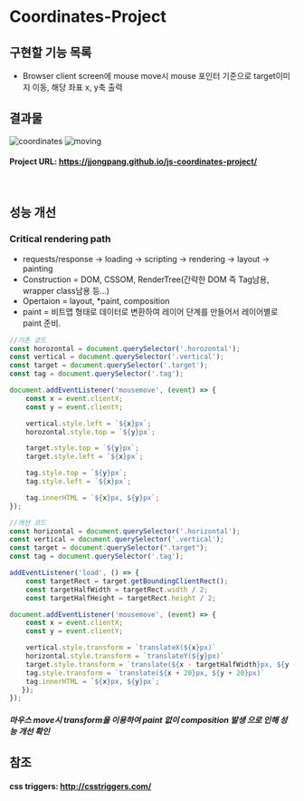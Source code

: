 # Coordinates-Project

## 구현할 기능 목록
+ Browser client screen에 mouse move시  mouse 포인터 기준으로 target이미지 이동, 해당 좌표 x, y축 출력

## 결과물
![coordinates](https://user-images.githubusercontent.com/68219486/91557826-28e61e00-e970-11ea-8732-9ebe3e38097c.JPG)
![moving](https://user-images.githubusercontent.com/68219486/91557830-2a174b00-e970-11ea-87e9-2aeaf0d7bf10.JPG)

#### Project URL: https://jjongpang.github.io/js-coordinates-project/

<br />

## 성능 개선
### Critical rendering path
- requests/response -> loading -> scripting -> rendering -> layout -> painting
- Construction = DOM, CSSOM, RenderTree(간략한 DOM 즉 Tag남용, wrapper class남용 등...)
- Opertaion = layout, *paint, composition
- paint = 비트맵 형태로 데이터로 변환하여 레이어 단계를 만들어서 레이어별로 paint 준비.

```Javascript
//기존 코드
const horozontal = document.querySelector('.horozontal');
const vertical = document.querySelector('.vertical');
const target = document.querySelector('.target');
const tag = document.querySelector('.tag');

document.addEventListener('mousemove', (event) => {
    const x = event.clientX;
    const y = event.clientY;

    vertical.style.left = `${x}px`;
    horozontal.style.top = `${y}px`;

    target.style.top = `${y}px`;
    target.style.left = `${x}px`;

    tag.style.top = `${y}px`;
    tag.style.left = `${x}px`;

    tag.innerHTML = `${x}px, ${y}px`;
});
```

```Javascript
//개선 코드
const horizontal = document.querySelector('.horizontal');
const vertical = document.querySelector('.vertical');
const target = document.querySelector(".target");
const tag = document.querySelector('.tag');

addEventListener('load', () => {
    const targetRect = target.getBoundingClientRect();
    const targetHalfWidth = targetRect.width / 2;
    const targetHalfHeight = targetRect.height / 2;    

document.addEventListener('mousemove', (event) => {
    const x = event.clientX;
    const y = event.clientY;

    vertical.style.transform = `translateX(${x}px)`
    horizontal.style.transform = `translateY(${y}px)`
    target.style.transform = `translate(${x - targetHalfWidth}px, ${y - targetHalfHeight}px)`
    tag.style.transform = `translate(${x + 20}px, ${y + 20}px)`
    tag.innerHTML = `${x}px, ${y}px`;
   });
});
```
##### 마우스 move시 transform을 이용하여 paint 없이 composition 발생 으로 인해 성능 개선 확인

## 참조
#### css triggers: http://csstriggers.com/
